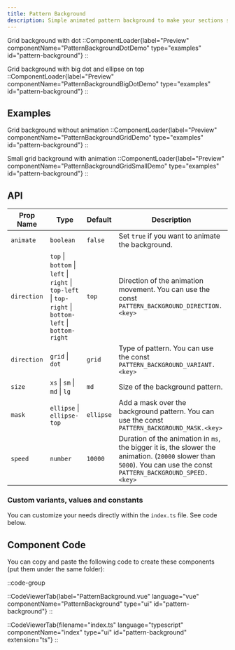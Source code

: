 ```yaml
---
title: Pattern Background
description: Simple animated pattern background to make your sections stand out.
---
```


Grid background with dot
::ComponentLoader{label="Preview" componentName="PatternBackgroundDotDemo" type="examples" id="pattern-background"}
::

Grid background with big dot and ellipse on top
::ComponentLoader{label="Preview" componentName="PatternBackgroundBigDotDemo" type="examples" id="pattern-background"}
::

## Examples

Grid background without animation
::ComponentLoader{label="Preview" componentName="PatternBackgroundGridDemo" type="examples" id="pattern-background"}
::

Small grid background with animation
::ComponentLoader{label="Preview" componentName="PatternBackgroundGridSmallDemo" type="examples" id="pattern-background"}
::

## API

| Prop Name   | Type                                                                                                   | Default   | Description                                                                                                                                                         |
| ----------- | ------------------------------------------------------------------------------------------------------ | --------- | ------------------------------------------------------------------------------------------------------------------------------------------------------------------- |
| `animate`   | `boolean`                                                                                              | `false`   | Set `true` if you want to animate the background.                                                                                                                   |
| `direction` | `top` \| `bottom` \| `left` \| `right` \| `top-left` \| `top-right` \| `bottom-left` \| `bottom-right` | `top`     | Direction of the animation movement. You can use the const `PATTERN_BACKGROUND_DIRECTION.<key>`                                                                     |
| `direction` | `grid` \| `dot`                                                                                        | `grid`    | Type of pattern. You can use the const `PATTERN_BACKGROUND_VARIANT.<key>`                                                                                           |
| `size`      | `xs` \| `sm` \| `md` \| `lg`                                                                           | `md`      | Size of the background pattern.                                                                                                                                     |
| `mask`      | `ellipse` \| `ellipse-top`                                                                             | `ellipse` | Add a mask over the background pattern. You can use the const `PATTERN_BACKGROUND_MASK.<key>`                                                                       |
| `speed`     | `number`                                                                                               | `10000`   | Duration of the animation in `ms`, the bigger it is, the slower the animation. (`20000` slower than `5000`). You can use the const `PATTERN_BACKGROUND_SPEED.<key>` |

### Custom variants, values and constants

You can customize your needs directly within the `index.ts` file. See code below.

## Component Code

You can copy and paste the following code to create these components (put them under the same folder):

::code-group

::CodeViewerTab{label="PatternBackground.vue" language="vue" componentName="PatternBackground" type="ui" id="pattern-background"}
::

::CodeViewerTab{filename="index.ts" language="typescript" componentName="index" type="ui" id="pattern-background" extension="ts"}
::
